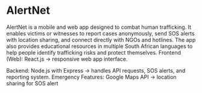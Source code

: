 # AlertNet
AlertNet is a mobile and web app designed to combat human trafficking. It enables victims or witnesses to report cases anonymously, send SOS alerts with location sharing, and connect directly with NGOs and hotlines. The app also provides educational resources in multiple South African languages to help people identify trafficking risks and protect themselves.
Frontend (Web):
React.js → responsive web app interface.

Backend:
Node.js with Express → handles API requests, SOS alerts, and reporting system.
Emergency Features:
Google Maps API → location sharing for SOS alert
